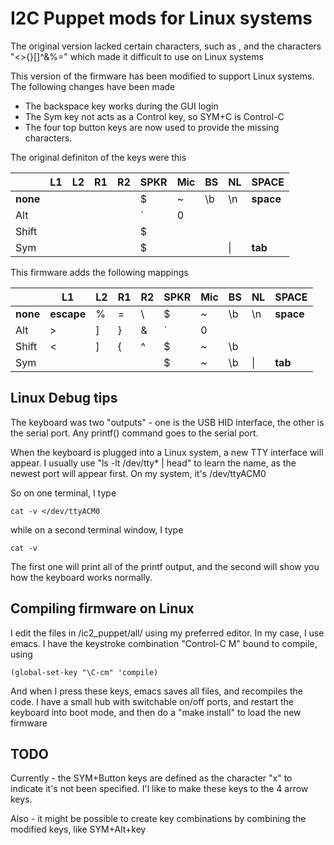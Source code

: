 # I2C Puppet mods for Linux systems

The original version lacked certain characters, such as  <ESCAPE>, and the characters "<>{}[]^&%=\"
which made it difficult to use on Linux systems
    

This version of the firmware has been modified to support Linux systems.
The following changes have been made
- The backspace key works during the GUI login
- The Sym key not acts as a Control key, so SYM+C is Control-C
- The four top button keys are now used to provide the missing characters.

The original definiton of the keys were this 

|      | L1    | L2    |    R1 |    R2 | SPKR | Mic| BS| NL|  SPACE  |
| ------|-------|-------|-------|-------|------|----|---|---|---------|
| **none**|       |       |       |       |  $   |  ~ | \b| \n| **space** |
| Alt   |       |       |       |       |  \`  |  0 |   |   |         |
| Shift |       |       |       |       |  $   |    |   |   |         |
| Sym   |       |       |       |       |  $   |    |   |\| |  **tab**  |



This firmware adds the following mappings

|      | L1     | L2    |    R1 |    R2 | SPKR | Mic| BS| NL|  SPACE  |
| ------|--------|-------|-------|-------|------|----|---|---|---------|
| **none**|**escape**|  %    |  =    |  \\   |  $   |  ~ | \b| \n| **space** |
| Alt   |  >     |  ]    |  }    |  &    |  \`  |  0 |   |   |         |
| Shift |  <     |  ]    |  {    |  ^    |  $   |  ~ | \b|   |         |
| Sym   |        |       |       |       |  $   |  ~ | \b|\| |  **tab**  |

## Linux Debug tips

The keyboard was two "outputs" - one is the USB HID interface, the other is the serial port.
Any printf() command goes to the serial port.

When the keyboard is plugged into a Linux system, a new TTY interface will appear. I usually use "ls -lt /dev/tty* | head"
to learn the name, as the newest port will appear first. On my system, it's /dev/ttyACM0

So on one terminal, I type

    cat -v </dev/ttyACM0

while on a second terminal window, I type

    cat -v

The first one will print all of the printf output, and the second will show you how the keyboard works normally.

## Compiling firmware on Linux

I edit the files in <GIT>/ic2_puppet/all/ using my preferred editor. In my case, I use emacs. I have the keystroke combination "Control-C M" bound to compile, using 

    (global-set-key "\C-cm" 'compile)

And when I press these keys, emacs saves all files, and recompiles the
code. I have a small hub with switchable on/off ports, and restart the
keyboard into boot mode, and then do a "make install" to load the new
firmware


## TODO

Currently - the SYM+Button keys are defined as the character "x" to indicate it's not been specified.
I'l like to make these keys to the 4 arrow keys.

Also - it might be possible to create key combinations by combining the modified keys, like SYM+Alt+key
